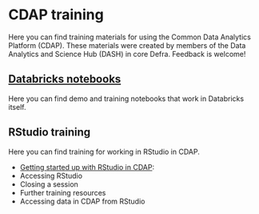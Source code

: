 # CDAP training
Here you can find training materials for using the Common Data Analytics Platform (CDAP). These materials were created by members of the Data Analytics and Science Hub (DASH) in core Defra. Feedback is welcome!

## [Databricks notebooks](https://github.com/Defra-Data-Science-Centre-of-Excellence/CDAP_demo_notebooks/tree/main/Databricks_notebooks)

Here you can find demo and training notebooks that work in Databricks itself.

## RStudio training

Here you can find training for working in RStudio in CDAP.  

- [Getting started up with RStudio in CDAP](https://studious-fortnight-b9bc26d6.pages.github.io/RStudio_in_CDAP/):  
- Accessing RStudio    
- Closing a session    
- Further training resources    
- Accessing data in CDAP from RStudio    


